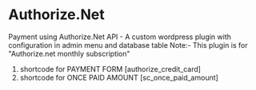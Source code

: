 # Authorize.Net
Payment using Authorize.Net API - A custom wordpress plugin with configuration in admin menu and database table
Note:- This plugin is for "Authorize.net monthly subscription"
1) shortcode for PAYMENT FORM [authorize_credit_card]
2) shortcode for ONCE PAID AMOUNT [sc_once_paid_amount]
